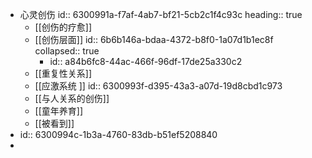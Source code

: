 - 心灵创伤
  id:: 6300991a-f7af-4ab7-bf21-5cb2c1f4c93c
  heading:: true
	- [[创伤的疗愈]]
	- [[创伤层面]]
	  id:: 6b6b146a-bdaa-4372-b8f0-1a07d1b1ec8f
	  collapsed:: true
		- id:: a84b6fc8-44ac-466f-96df-17de25a330c2
	- [[重复性关系]]
	- [[应激系统 ]]
	  id:: 6300993f-d395-43a3-a07d-19d8cbd1c973
	- [[与人关系的创伤]]
	- [[童年养育]]
	- [[被看到]]
- id:: 6300994c-1b3a-4760-83db-b51ef5208840
-